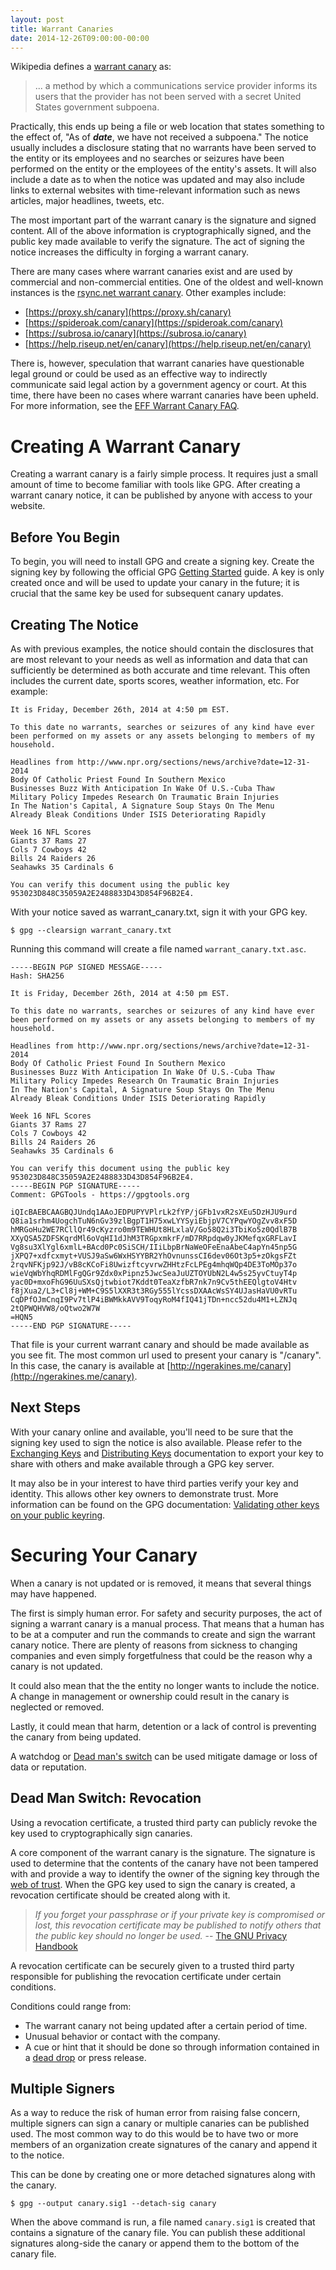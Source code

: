 ```yaml
---
layout: post
title: Warrant Canaries
date: 2014-12-26T09:00:00-00:00
---
```


Wikipedia defines a [warrant canary](https://en.wikipedia.org/wiki/Warrant_canary) as:

> ... a method by which a communications service provider informs its users that the provider has not been served with a secret United States government subpoena.

Practically, this ends up being a file or web location that states something to the effect of, "As of ***date***, we have not received a subpoena."  The notice usually includes a disclosure stating that no warrants have been served to the entity or its employees and no searches or seizures have been performed on the entity or the employees of the entity's assets. It will also include a date as to when the notice was updated and may also include links to external websites with time-relevant information such as news articles, major headlines, tweets, etc.

The most important part of the warrant canary is the signature and signed content. All of the above information is cryptographically signed, and the public key made available to verify the signature. The act of signing the notice increases the difficulty in forging a warrant canary.

There are many cases where warrant canaries exist and are used by commercial and non-commercial entities. One of the oldest and well-known instances is the [rsync.net warrant canary](http://www.rsync.net/resources/notices/canary.txt). Other examples include:

* [https://proxy.sh/canary](https://proxy.sh/canary)
* [https://spideroak.com/canary](https://spideroak.com/canary)
* [https://subrosa.io/canary](https://subrosa.io/canary)
* [https://help.riseup.net/en/canary](https://help.riseup.net/en/canary)

There is, however, speculation that warrant canaries have questionable legal ground or could be used as an effective way to indirectly communicate said legal action by a government agency or court. At this time, there have been no cases where warrant canaries have been upheld. For more information, see the [EFF Warrant Canary FAQ](https://www.eff.org/deeplinks/2014/04/warrant-canary-faq).

# Creating A Warrant Canary

Creating a warrant canary is a fairly simple process. It requires just a small amount of time to become familiar with tools like GPG. After creating a warrant canary notice, it can be published by anyone with access to your website.

## Before You Begin

To begin, you will need to install GPG and create a signing key. Create the signing key by following the official GPG [Getting Started](https://www.gnupg.org/gph/en/manual/c14.html) guide. A key is only created once and will be used to update your canary in the future; it is crucial that the same key be used for subsequent canary updates.

## Creating The Notice

As with previous examples, the notice should contain the disclosures that are most relevant to your needs as well as information and data that can sufficiently be determined as both accurate and time relevant. This often includes the current date, sports scores, weather information, etc. For example:

	It is Friday, December 26th, 2014 at 4:50 pm EST.

	To this date no warrants, searches or seizures of any kind have ever been performed on my assets or any assets belonging to members of my household.

	Headlines from http://www.npr.org/sections/news/archive?date=12-31-2014
	Body Of Catholic Priest Found In Southern Mexico
	Businesses Buzz With Anticipation In Wake Of U.S.-Cuba Thaw
	Military Policy Impedes Research On Traumatic Brain Injuries
	In The Nation's Capital, A Signature Soup Stays On The Menu
	Already Bleak Conditions Under ISIS Deteriorating Rapidly

	Week 16 NFL Scores
	Giants 37 Rams 27
	Cols 7 Cowboys 42
	Bills 24 Raiders 26
	Seahawks 35 Cardinals 6

	You can verify this document using the public key 953023D848C35059A2E2488833D43D854F96B2E4.

With your notice saved as warrant_canary.txt, sign it with your GPG key.

	$ gpg --clearsign warrant_canary.txt

Running this command will create a file named `warrant_canary.txt.asc`.

	-----BEGIN PGP SIGNED MESSAGE-----
	Hash: SHA256

	It is Friday, December 26th, 2014 at 4:50 pm EST.

	To this date no warrants, searches or seizures of any kind have ever been performed on my assets or any assets belonging to members of my household.

	Headlines from http://www.npr.org/sections/news/archive?date=12-31-2014
	Body Of Catholic Priest Found In Southern Mexico
	Businesses Buzz With Anticipation In Wake Of U.S.-Cuba Thaw
	Military Policy Impedes Research On Traumatic Brain Injuries
	In The Nation's Capital, A Signature Soup Stays On The Menu
	Already Bleak Conditions Under ISIS Deteriorating Rapidly

	Week 16 NFL Scores
	Giants 37 Rams 27
	Cols 7 Cowboys 42
	Bills 24 Raiders 26
	Seahawks 35 Cardinals 6

	You can verify this document using the public key 953023D848C35059A2E2488833D43D854F96B2E4.
	-----BEGIN PGP SIGNATURE-----
	Comment: GPGTools - https://gpgtools.org

	iQIcBAEBCAAGBQJUndq1AAoJEDPUPYVPlrLk2fYP/jGFb1vxR2sXEu5DzHJU9urd
	Q8ia1srhm4UogchTuN6nGv39zlBgpT1H75xwLYYSyiEbjpV7CYPqwYOgZvv8xF5D
	hMRGoHu2WE7RCllQr49cKyzro0m9TEWHUt8HLxlaV/Go58Q2i3TbiKo5z0QdlB7B
	XXyQSA5ZDFSKqrdMl6oVqHI1dJhM3TRGpxmkrF/mD7RRpdqw0yJKMefqxGRFLavI
	Vg8su3XlYgl6xmlL+BAcd0Pc0SiSCH/IIiLbpBrNaWeOFeEnaAbeC4apYn45np5G
	jXPQ7+xdfcxmyt+VUSJ9aSw6WxHSYYBR2YhOvnunssCI6dev06Ot3p5+zOkgsFZt
	2rqvNFKjp92J/vB8cKCoFi8UwizftcyvrwZHHtzFcLPEg4mhqWQp4DE3ToMOp37o
	wieVqWbYhqRDMlFgQGr9Zdx0xPipnz5JwcSeaJuUZTOYUbN2L4w5s25yvCtuyT4p
	yac0D+mxoFhG96UuSXsQjtwbiot7Kddt0TeaXzfbR7nk7n9Cv5thEEQlgtoV4Htv
	f8jXua2/L3+Cl8j+WM+C9S5lXXR3t3RGy555lYcssDXAAcWsSY4UJasHaVU0vRTu
	CqDPfOJmCnqI9Pv7tlP4iBWMkkAVV9ToqyRoM4fIQ41jTDn+ncc52du4M1+LZNJq
	2tQPWQHVW8/oQtwo2W7W
	=HQN5
	-----END PGP SIGNATURE-----

That file is your current warrant canary and should be made available as you see fit. The most common url used to present your canary is "/canary". In this case, the canary is available at [http://ngerakines.me/canary](http://ngerakines.me/canary).

## Next Steps

With your canary online and available, you'll need to be sure that the signing key used to sign the notice is also available. Please refer to the [Exchanging Keys](https://www.gnupg.org/gph/en/manual/x56.html) and [Distributing Keys](https://www.gnupg.org/gph/en/manual/x457.html) documentation to export your key to share with others and make available through a GPG key server.

It may also be in your interest to have third parties verify your key and identity. This allows other key owners to demonstrate trust. More information can be found on the GPG documentation: [Validating other keys on your public keyring](https://www.gnupg.org/gph/en/manual/x334.html).

# Securing Your Canary

When a canary is not updated or is removed, it means that several things may have happened.

The first is simply human error. For safety and security purposes, the act of signing a warrant canary is a manual process. That means that a human has to be at a computer and run the commands to create and sign the warrant canary notice. There are plenty of reasons from sickness to changing companies and even simply forgetfulness that could be the reason why a canary is not updated.

It could also mean that the the entity no longer wants to include the notice. A change in management or ownership could result in the canary is neglected or removed.

Lastly, it could mean that harm, detention or a lack of control is preventing the canary from being updated.

A watchdog or [Dead man's switch](https://en.wikipedia.org/wiki/Dead_man%27s_switch) can be used mitigate damage or loss of data or reputation.

## Dead Man Switch: Revocation

Using a revocation certificate, a trusted third party can publicly revoke the key used to cryptographically sign canaries.

A core component of the warrant canary is the signature. The signature is used to determine that the contents of the canary have not been tampered with and provide a way to identify the owner of the signing key through the [web of trust](https://en.wikipedia.org/wiki/Web_of_trust). When the GPG key used to sign the canary is created, a revocation certificate should be created along with it.

> *If you forget your passphrase or if your private key is compromised or lost, this revocation certificate may be published to notify others that the public key should no longer be used.* -- [The GNU Privacy Handbook](https://www.gnupg.org/gph/en/manual/c14.html)

A revocation certificate can be securely given to a trusted third party responsible for publishing the revocation certificate under certain conditions.

Conditions could range from:

* The warrant canary not being updated after a certain period of time.
* Unusual behavior or contact with the company.
* A cue or hint that it should be done so through information contained in a [dead drop](https://en.wikipedia.org/wiki/Dead_drop) or press release.

## Multiple Signers

As a way to reduce the risk of human error from raising false concern, multiple signers can sign a canary or multiple canaries can be published used. The most common way to do this would be to have two or more members of an organization create signatures of the canary and append it to the notice.

This can be done by creating one or more detached signatures along with the canary.

    $ gpg --output canary.sig1 --detach-sig canary

When the above command is run, a file named `canary.sig1` is created that contains a signature of the canary file. You can publish these additional signatures along-side the canary or append them to the bottom of the canary file.
